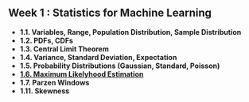
## Week 1 : Statistics for Machine Learning
   - **1.1. Variables, Range, Population Distribution, Sample Distribution**   
   - **1.2. PDFs, CDFs**
   - **1.3. Central Limit Theorem**
   - **1.4. Variance, Standard Deviation, Expectation**
   - **1.5. Probability Distributions (Gaussian, Standard, Poisson)**
   - [**1.6. Maximum Likelyhood Estimation**](https://github.com/amitrakshar01/winter-of-contributing/blob/Machine_Learning/Machine_Learning/Statistics_for_Machine_Learning/1.6.%20Maximum%20Likelihood%20Estimation.ipynb)
   - **1.7. Parzen Windows**
   - **1.11. Skewness** 
 
